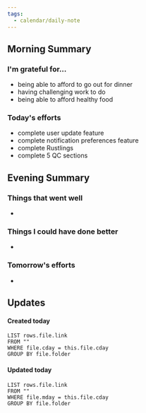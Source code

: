 ```yaml
---
tags:
  - calendar/daily-note
---
```


## Morning Summary

### I'm grateful for...

- being able to afford to go out for dinner
- having challenging work to do
- being able to afford healthy food

### Today's efforts

- complete user update feature
- complete notification preferences feature 
- complete Rustlings
- complete 5 QC sections

## Evening Summary

### Things that went well

-

### Things I could have done better

-

### Tomorrow's efforts

-

## Updates

#### Created today

```dataview
LIST rows.file.link
FROM ""
WHERE file.cday = this.file.cday
GROUP BY file.folder
```

#### Updated today

```dataview
LIST rows.file.link
FROM ""
WHERE file.mday = this.file.cday
GROUP BY file.folder
```
